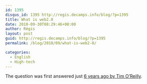```yaml
---
id: 1395
disqus_id: 1395 http://regis.decamps.info/blog/?p=1395
title: What is web2.0
date: 2010-09-30T08:29:46+00:00
author: Régis
layout: post
guid: http://regis.decamps.info/blog/?p=1395
permalink: /blog/2010/09/what-is-web2-0/

categories:
  - English
  - High-tech
---
```

The question was first answered just [6 years ago by Tim O’Reilly](http://oreilly.com/web2/archive/what-is-web-20.html).
